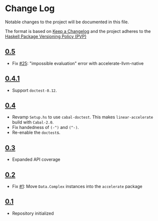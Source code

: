 # Change Log

Notable changes to the project will be documented in this file.

The format is based on [Keep a Changelog](http://keepachangelog.com/) and the
project adheres to the [Haskell Package Versioning Policy
(PVP)](https://pvp.haskell.org)


## [0.5]

* Fix [#25][acc-llvm#25]: "impossible evaluation" error with accelerate-llvm-native

## [0.4.1]

* Support `doctest-0.12`.

## [0.4]

* Revamp `Setup.hs` to use `cabal-doctest`. This makes `linear-accelerate`
  build with `Cabal-2.0`.
* Fix handedness of `(-^)` and `(^-)`.
* Re-enable the `doctest`s.

## [0.3]

* Expanded API coverage

## [0.2]

* Fix [#1]: Move `Data.Complex` instances into the `accelerate` package

## [0.1]

* Repository initialized

[0.5]:              https://github.com/ekmett/linear-accelerate/compare/v0.4.1...v0.5
[0.4.1]:            https://github.com/ekmett/linear-accelerate/compare/v0.4...v0.4.1
[0.4]:              https://github.com/ekmett/linear-accelerate/compare/v0.3...v0.4
[0.3]:              https://github.com/ekmett/linear-accelerate/compare/v0.2...v0.3
[0.2]:              https://github.com/ekmett/linear-accelerate/compare/v0.1...v0.2
[0.1]:              https://github.com/ekmett/linear-accelerate/compare/3db20f05af0a1488fcbc3ea28f8561ce73289b73...v0.1

[#1]:               https://github.com/ekmett/linear-accelerate/issues/1
[acc-llvm#25]:      https://github.com/AccelerateHS/accelerate-llvm/issues/25

